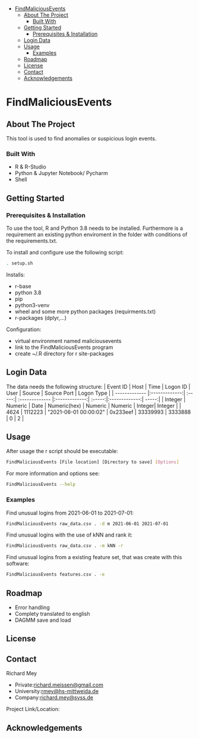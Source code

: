 

- [FindMaliciousEvents](#findmaliciousevents)
  * [About The Project](#about-the-project)
    + [Built With](#built-with)
  * [Getting Started](#getting-started)
    + [Prerequisites & Installation](#prerequisites---installation)
  * [Login Data](#login-data)
  * [Usage](#usage)
    + [Examples](#examples)
  * [Roadmap](#roadmap)
  * [License](#license)
  * [Contact](#contact)
  * [Acknowledgements](#acknowledgements)
  
# FindMaliciousEvents

## About The Project
This tool is used to find anomalies or suspicious login events.

### Built With
* R & R-Studio
* Python & Jupyter Notebook/ Pycharm
* Shell

## Getting Started

### Prerequisites & Installation
To use the tool, R and Python 3.8 needs to be installed. Furthermore is a requirement an existing python enviroment in the folder with conditions of the requirements.txt.

To install and configure use the following script:
   ```sh
   . setup.sh
   ```
Installs:
* r-base
* python 3.8
* pip
* python3-venv
* wheel and some more python packages (requirments.txt)
* r-packages (dplyr,...)

Configuration:
* virtual environment named maliciousevents
* link to the FindMaliciousEvents program
* create ~/.R directory for r site-packages

## Login Data
The data needs the following structure:
| Event ID        | Host           | Time  | Logon ID        | User           | Source  | Source Port           | Logon Type  |
| ------------- |:-------------:| :-----:| :------------- |:-------------:| :-----:|:-------------:| -----:|
| Integer      | Numeric | Date | Numeric(hex)     | Numeric | Numeric | Integer| Integer |
| 4624     | 1112223      | "2021-06-01 00:00:02" | 0x233eef      | 33339993 | 3333888 | 0 | 2 |

## Usage
After usage the r script should be executable:
   ```sh
   FindMaliciousEvents [File location] [Directory to save] [Options]
   ```
For more information and options see:
   ```sh
   FindMaliciousEvents --help
   ```
### Examples
Find unusual logins from 2021-06-01 to 2021-07-01:
   ```sh
   FindMaliciousEvents raw_data.csv . -d m 2021-06-01 2021-07-01
   ```
Find unusual logins with the use of kNN and rank it:
   ```sh
   FindMaliciousEvents raw_data.csv . -m kNN -r
   ```
Find unusual logins from a existing feature set, that was create with this software:
   ```sh
   FindMaliciousEvents features.csv . -e
   ```
## Roadmap
* Error handling
* Complety translated to english
* DAGMM save and load

## License

## Contact
Richard Mey
* Private:richard.meissen@gmail.com
* University:rmey@hs-mittweida.de
* Company:richard.mey@syss.de

Project Link/Location:

## Acknowledgements


